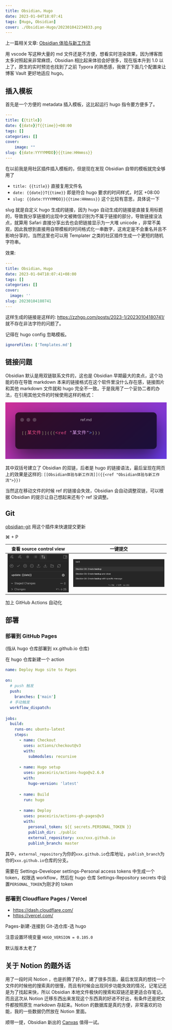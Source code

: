 ```yaml
---
title: Obsidian，Hugo
date: 2023-01-04T18:07:41
tags: [Hugo, Obsidian]
cover: ./Obsidian-Hugo/202301042234833.png
---
```


上一篇相关文章: [Obsidian 体验与新工作流](/blog/legacy/Obsidian-0)

用 vscode 写这种大量的 md 文件还是不方便，想看实时渲染效果，因为博客图太多对照起来非常麻烦，Obsidian 相比起来体验会好很多，现在版本升到 1.0 以上了，原生的实时预览也找到了之前 Typora 的熟悉感，我做了下面几个配置来让博客 Vault 更好地适应 hugo。

## 插入模板

首先是一个方便的 metadata 插入模板，这比起运行 hugo 指令要方便多了。

```yaml
---
title: {{title}}
date: {{date}}T{{time}}+08:00
tags: []
categories: []
cover:
    image: ""
slug: {{date:YYYYMMDD}}{{time:HHmmss}}
---
```

在以前我是用社区插件插入模板的，但是现在发现 Obsidian 自带的模板就完全够用了

- `title: {{title}}` 直接复用文件名
- `date: {{date}}T{{time}}` 即是符合 hugo 要求的时间样式，时区 +08:00
- `slug: {{date:YYYYMMDD}}{{time:HHmmss}}` 这个比较有意思，具体说一下

slug 就是自定义 hugo 生成的链接，因为 hugo 自动生成的链接是直接复用标题的，导致我分享链接的出现中文被微信识别为不属于链接的部分，导致链接没法点，就算用 Safari 直接分享出去也会把链接显示为一大堆 unicode ，非常不美观，因此我想到直接用自带模板的时间格式化一串数字，这肯定是不会重名并且不影响分享的，当然这里也可以用 Templater 之类的社区插件生成一个更短的随机字符串。

效果:

```yaml
---
title: Obsidian，Hugo
date: 2023-01-04T18:07:41+08:00
tags: []
categories: []
cover:
  image: ''
slug: 20230104180741
---
```

这样生成的链接是这样的: https://zzhgo.com/posts/2023-1/20230104180741/ 就不存在非法字符的问题了。

记得在 hugo config 忽略模板。

```yaml
ignoreFiles: ['Templates.md']
```

## 链接问题

Obsidian 默认是用双链联系文件的，这也是 Obsidian 早期最大的卖点，这个功能的存在导致 markdown 本来的链接格式在这个软件里没什么存在感，链接图片和其他 markdown 文件就和 hugo 完全不一致。于是我用了一个妥协二者的办法，在引用其他文件的时候使用这样的格式：

![202301041905120](./Obsidian-Hugo/202301041905120.png)


其中双括号建立了 Obsidian 的双链，后者是 hugo 的链接语法，最后呈现在网页上的效果是这样的: `[[Obsidian体验与新工作流]]({{<ref "Obsidian体验与新工作流">}})`

当然这在移动文件的时候 ref 的链接会失效，Obsidian 会自动调整双链，可以根据 Obsidian 的提示让自己想起来还有个 ref 没调整。

## Git

[obsidian-git](https://github.com/denolehov/obsidian-git) 用这个插件来快速提交更新

⌘ + P

| 查看 source control view                 | 一键提交                                 |
| ---------------------------------------- | ---------------------------------------- |
| ![](./Obsidian-Hugo/202301042207707.png) | ![](./Obsidian-Hugo/202301042209616.png) |

加上 GitHub Actions 自动化 

## 部署

### 部署到 GitHub Pages

(指从 hugo 仓库部署到 xx.github.io 仓库)

在 hugo 仓库新建一个 action

```yaml
name: Deploy Hugo site to Pages

on:
  # push 触发
  push:
    branches: ['main']
  # 手动触发
  workflow_dispatch:

jobs:
  build:
    runs-on: ubuntu-latest
    steps:
      - name: Checkout
        uses: actions/checkout@v3
        with:
          submodules: recursive

      - name: Hugo setup
        uses: peaceiris/actions-hugo@v2.6.0
        with:
          hugo-version: 'latest'

      - name: Build
        run: hugo

      - name: Deploy
        uses: peaceiris/actions-gh-pages@v3
        with:
          personal_token: ${{ secrets.PERSONAL_TOKEN }}
          publish_dir: ./public
          external_repository: xxx/xxx.github.io
          publish_branch: master
```

其中，`external_repository`为你的`xxx.github.io`仓库地址，`publish_branch`为你的`xxx.github.io`仓库的分支。

需要在 Settings-Developer settings-Personal access tokens 中生成一个 token，权限选 workflow，然后在 hugo 仓库 Settings-Repository secrets 中设置`PERSONAL_TOKEN`为刚才的 token

### 部署到 Cloudflare Pages / Vercel

- https://dash.cloudflare.com/
- https://vercel.com/

Pages-新建-连接到 Git-选仓库-选 hugo

注意设置环境变量 `HUGO_VERSION = 0.105.0`

默认版本太老了

## 关于 Notion 的题外话

用了一段时间 Notion ，也是折腾了好久，建了很多页面，最后发现真的想找一个文件的时候他的搜索真的很慢，而且有时候会出现同步功能失效的情况，记笔记还是为了找起来快，所以 Obsidian 本地文件极快的搜索和双链还是更适合存笔记。而且这次从 Notion 迁移东西出来发现这个东西真的好进不好出，有条件还是把文件都按照原生 markdown 存起来。Notion 的数据库是真的方便，非常喜欢的功能，我的一些数据仍然放在 Notion 里面。

顺带一提，Obsidian 新出的 [Canvas](https://obsidian.md/canvas) 值得一试。
